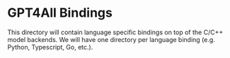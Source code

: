 # GPT4All Bindings
This directory will contain language specific bindings on top of the C/C++ model backends.
We will have one directory per language binding (e.g. Python, Typescript, Go, etc.).
